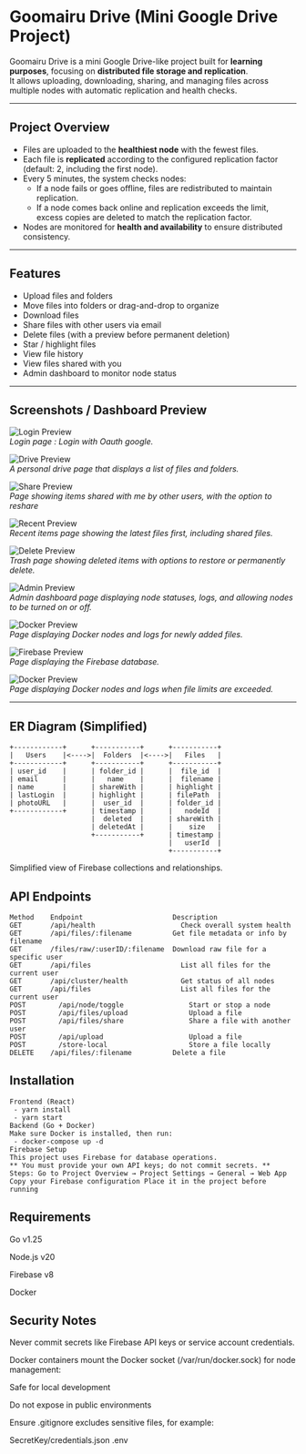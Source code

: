 # Goomairu Drive (Mini Google Drive Project)

Goomairu Drive is a mini Google Drive-like project built for **learning purposes**, focusing on **distributed file storage and replication**.  
It allows uploading, downloading, sharing, and managing files across multiple nodes with automatic replication and health checks.

---

## Project Overview

- Files are uploaded to the **healthiest node** with the fewest files.
- Each file is **replicated** according to the configured replication factor (default: 2, including the first node).
- Every 5 minutes, the system checks nodes:
  - If a node fails or goes offline, files are redistributed to maintain replication.
  - If a node comes back online and replication exceeds the limit, excess copies are deleted to match the replication factor.
- Nodes are monitored for **health and availability** to ensure distributed consistency.

---

## Features

- Upload files and folders
- Move files into folders or drag-and-drop to organize
- Download files
- Share files with other users via email
- Delete files (with a preview before permanent deletion)
- Star / highlight files
- View file history
- View files shared with you
- Admin dashboard to monitor node status

---

## Screenshots / Dashboard Preview

![Login Preview](doc/login.png)  
*Login page : Login with Oauth google.*

![Drive Preview](doc/drive.png)  
*A personal drive page that displays a list of files and folders.*

![Share Preview](doc/share.png)  
*Page showing items shared with me by other users, with the option to reshare*

![Recent Preview](doc/recent.png)  
*Recent items page showing the latest files first, including shared files.*

![Delete Preview](doc/delete.png)  
*Trash page showing deleted items with options to restore or permanently delete.*

![Admin Preview](doc/admin.png)  
*Admin dashboard page displaying node statuses, logs, and allowing nodes to be turned on or off.*

![Docker Preview](doc/addfile_docker.png)  
*Page displaying Docker nodes and logs for newly added files.*

![Firebase Preview](doc/firebase.png)  
*Page displaying the Firebase database.*

![Docker Preview](doc/docker.png)  
*Page displaying Docker nodes and logs when file limits are exceeded.*

---

## ER Diagram (Simplified)

```text
+------------+      +-----------+      +-----------+
|   Users    |<---->|  Folders  |<---->|   Files   |
+------------+      +-----------+      +-----------+
| user_id    |      | folder_id |      |  file_id  |
| email      |      |   name    |      |  filename |
| name       |      | shareWith |      | highlight |
| lastLogin  |      | highlight |      | filePath  |
| photoURL   |      |  user_id  |      | folder_id |
+------------+      | timestamp |      |   nodeId  |
                    |  deleted  |      | shareWith |
                    | deletedAt |      |    size   |
                    +-----------+      | timestamp |
                                       |   userId  |
                                       +-----------+
```
Simplified view of Firebase collections and relationships.

## API Endpoints
```text
Method	  Endpoint	                    Description
GET	      /api/health	                  Check overall system health
GET	      /api/files/:filename	        Get file metadata or info by filename
GET	      /files/raw/:userID/:filename	Download raw file for a specific user
GET	      /api/files	                  List all files for the current user
GET	      /api/cluster/health	          Get status of all nodes
GET	      /api/files	                  List all files for the current user
POST	    /api/node/toggle	            Start or stop a node
POST	    /api/files/upload	            Upload a file
POST	    /api/files/share	            Share a file with another user
POST	    /api/upload                  	Upload a file
POST	    /store-local	                Store a file locally
DELETE	  /api/files/:filename	        Delete a file
```
## Installation
```text
Frontend (React)
 - yarn install
 - yarn start
Backend (Go + Docker)
Make sure Docker is installed, then run:
 - docker-compose up -d
Firebase Setup
This project uses Firebase for database operations.
** You must provide your own API keys; do not commit secrets. **
Steps: Go to Project Overview → Project Settings → General → Web App Copy your Firebase configuration Place it in the project before running
```
## Requirements
Go v1.25

Node.js v20

Firebase v8

Docker

## Security Notes
Never commit secrets like Firebase API keys or service account credentials.

Docker containers mount the Docker socket (/var/run/docker.sock) for node management:

Safe for local development

Do not expose in public environments

Ensure .gitignore excludes sensitive files, for example:

SecretKey/credentials.json
.env
